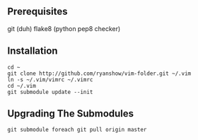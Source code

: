 Prerequisites
-------------

git     (duh)
flake8  (python pep8 checker)

Installation
------------

    cd ~
    git clone http://github.com/ryanshow/vim-folder.git ~/.vim
    ln -s ~/.vim/vimrc ~/.vimrc
    cd ~/.vim
    git submodule update --init


Upgrading The Submodules
------------------------

    git submodule foreach git pull origin master
